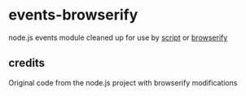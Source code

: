 # events-browserify

node.js events module cleaned up for use by [script](https://github.com/shtylman/node-script) or [browserify](https://github.com/substack/node-browserify)

## credits
Original code from the node.js project with browserify modifications

